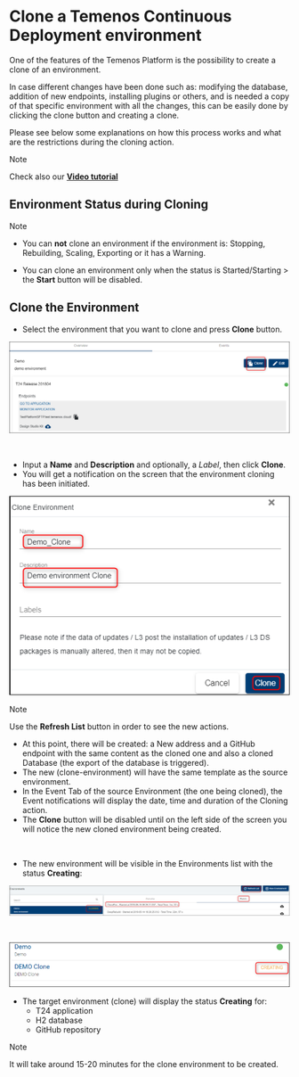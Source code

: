 # Clone a Temenos Continuous Deployment environment


One of the features of the Temenos Platform is the possibility to create a clone of an environment.

In case different changes have been done such as: modifying the database, addition of new endpoints, installing plugins or others, and is needed a copy of that specific environment with all the changes, this can be easily done by clicking the clone button and creating a clone.

Please see below some explanations on how this process works and what are the restrictions during the cloning action.

> [!Note]
> Check also our <a href="https://www.youtube.com/watch?v=mTzfl_OYKVI" target="_blank">**Video tutorial**
</a>


## Environment Status during Cloning

> [!Note]
> - You can **not** clone an environment if the environment is: Stopping, Rebuilding, Scaling, Exporting or it has a Warning. 
> 
> - You can clone an environment only when the status is Started/Starting > the **Start** button will be disabled.

## Clone the Environment

- Select the environment that you want to clone and press **Clone** button.

![](./images/clone-button.png) 

<br>

- Input a **Name** and **Description** and optionally, a *Label*, then click **Clone**. 
- You will get a notification on the screen that the environment cloning has been initiated.

![](./images/clone-env-details.png) 


> [!Note]
> Use the **Refresh List** button in order to see the new actions.

 - At this point, there will be created: a New address and a GitHub endpoint with the same content as the cloned one and also a cloned Database (the export of the database is triggered).
 - The new (clone-environment) will have the same template as the source environment.
 - In the Event Tab of the source Environment (the one being cloned), the Event notifications will display the date, time and duration of the Cloning action.
 - The **Clone** button will be disabled until on the left side of the screen you will notice the new cloned environment being created.

<br>

- The new environment will be visible in the Environments list with the status **Creating**:

![](./images/clone-refresh.png) 

<br>

![](./images/clone-env-creating.png) 



- The target environment (clone) will display the status **Creating** for:
   - T24 application
   - H2 database
   - GitHub repository


> [!Note]
> It will take around 15-20 minutes for the clone environment to be created.